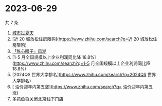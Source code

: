 # 2023-06-29

共 7 条

<!-- BEGIN -->
<!-- 最后更新时间 Thu Jun 29 2023 00:07:09 GMT+0800 (China Standard Time) -->

1. [城市过夏天](https://www.zhihu.com/search?q=城市过夏天)
1. [近 20 城放松住房限购](https://www.zhihu.com/search?q=近 20 城放松住房限购)
1. [「练心眼子」风潮](https://www.zhihu.com/search?q=「练心眼子」风潮)
1. [1-5 月全国规模以上企业利润同比降 18.8%](https://www.zhihu.com/search?q=1-5
   月全国规模以上企业利润同比降 18.8%)
1. [2024QS 世界大学排名](https://www.zhihu.com/search?q=2024QS 世界大学排名)
1. [ 油价迎年内第五涨](https://www.zhihu.com/search?q= 油价迎年内第五涨)
1. [多抓鱼将关闭北京线下门店](https://www.zhihu.com/search?q=多抓鱼将关闭北京线下门店)

<!-- END -->

